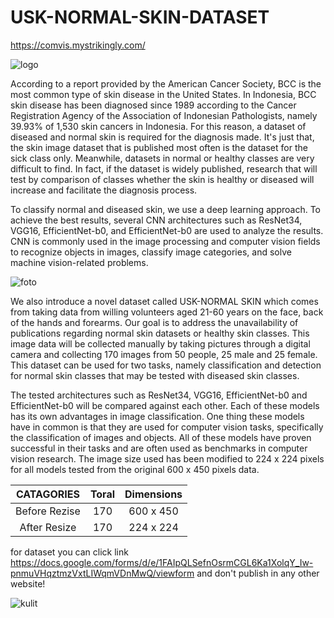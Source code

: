 # USK-NORMAL-SKIN-DATASET


https://comvis.mystrikingly.com/


![logo](https://user-images.githubusercontent.com/72331775/230314487-3f6d83d1-bc54-4d34-8a00-094e09967375.jpg)


According to a report provided by the American Cancer Society, BCC is the most common type of skin disease in the United States. In Indonesia, BCC skin disease has been diagnosed since 1989 according to the Cancer Registration Agency of the Association of Indonesian Pathologists, namely 39.93% of 1,530 skin cancers in Indonesia. For this reason, a dataset of diseased and normal skin is required for the diagnosis made. It's just that, the skin image dataset that is published most often is the dataset for the sick class only. Meanwhile, datasets in normal or healthy classes are very difficult to find. In fact, if the dataset is widely published, research that will test by comparison of classes whether the skin is healthy or diseased will increase and facilitate the diagnosis process.

To classify normal and diseased skin, we use a deep learning approach. To achieve the best results, several CNN architectures such as ResNet34, VGG16, EfficientNet-b0, and EfficientNet-b0 are used to analyze the results. CNN is commonly used in the image processing and computer vision fields to recognize objects in images, classify image categories, and solve machine vision-related problems.

![foto](https://user-images.githubusercontent.com/72331775/230314454-20a7fa9c-a1b3-44ee-a0ce-a72d0a1bcbbe.jpg)

We also introduce a novel dataset called USK-NORMAL SKIN which comes from taking data from willing volunteers aged 
21-60 years on the face, back of the hands and forearms. Our goal is to address the unavailability of publications 
regarding normal skin datasets or healthy skin classes. This image data will be collected manually by taking pictures 
through a digital camera and collecting 170 images from 50 people, 25 male and 25 female. This dataset can be used for 
two tasks, namely classification and detection for normal skin classes that may be tested with diseased skin classes.

The tested architectures such as ResNet34, VGG16, EfficientNet-b0 and EfficientNet-b0 will be compared against each other. Each of these models has its own advantages in image classification. One thing these models have in common is that they are used for computer vision tasks, specifically the classification of images and objects. All of these models have proven successful in their tasks and are often used as benchmarks in computer vision research. The image size used has been modified to 224 x 224 pixels for all models tested from the original 600 x 450 pixels data.

| CATAGORIES     | Toral  | Dimensions | 
|:--------------:|:------:|:----------:|
| Before Rezise  | 170    | 600 x 450  |
| After Resize   | 170    | 224 x 224  |

for dataset you can click link https://docs.google.com/forms/d/e/1FAIpQLSefnOsrmCGL6Ka1XolqY_Iw-pnmuVHqztmzVxtLIWqmVDnMwQ/viewform
and don't publish in any other website!

![kulit](https://user-images.githubusercontent.com/72331775/230332453-e8666bb0-30a2-4f6b-b0c2-c4fab1d25de6.jpg)



